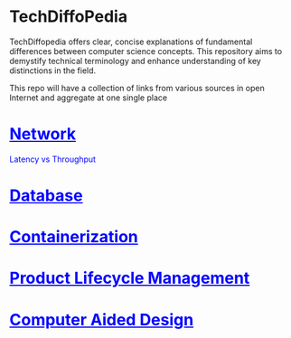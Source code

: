# TechDiffoPedia
TechDiffopedia offers clear, concise explanations of fundamental differences between computer science concepts. This repository aims to demystify technical terminology and enhance understanding of key distinctions in the field.

This repo will have a collection of links from various sources in open Internet and aggregate at one single place

<h1 style="color:blue; text-decoration: underline; font-weight: bold;">Network</h1>
    <a href="https://aws.amazon.com/compare/the-difference-between-throughput-and-latency/" style="color:blue; text-decoration: none;">Latency vs Throughput</a>
<h1 style="color:blue; text-decoration: underline; font-weight: bold;">Database</h1>
<h1 style="color:blue; text-decoration: underline; font-weight: bold;">Containerization</h1>
<h1 style="color:blue; text-decoration: underline; font-weight: bold;">Product Lifecycle Management</h1>
<h1 style="color:blue; text-decoration: underline; font-weight: bold;">Computer Aided Design</h1>


